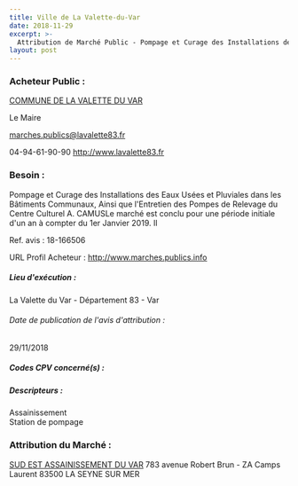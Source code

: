 ```yaml
---
title: Ville de La Valette-du-Var
date: 2018-11-29
excerpt: >-
  Attribution de Marché Public - Pompage et Curage des Installations des Eaux Usées et Pluviales dans les Bâtiments Communaux, Ainsi que l'Entretien des Pompes de Relevage du Centre Culturel A. CAMUSLe marché est conclu pour un
layout: post
---
```


### Acheteur Public : 
<a href="/acheteur-33/siren-218301448"> COMMUNE DE LA VALETTE DU VAR</a><br/>

Le Maire

marches.publics@lavalette83.fr

04-94-61-90-90
http://www.lavalette83.fr
### Besoin :

Pompage et Curage des Installations des Eaux Usées et Pluviales dans les Bâtiments Communaux, Ainsi que l'Entretien des Pompes de Relevage du Centre Culturel A. CAMUSLe marché est conclu pour une période initiale d'un an à compter du 1er Janvier 2019. Il

Ref. avis : 18-166506

URL Profil Acheteur : http://www.marches.publics.info

##### Lieu d'exécution :

La Valette du Var - Département 83 - Var

###### Date de publication de l'avis d'attribution : 
29/11/2018

##### Codes CPV concerné(s) :

##### Descripteurs :
Assainissement <br/>
Station de pompage <br/>

### Attribution du Marché :
<a href="/entreprise-256/siren-342188299"> SUD EST ASSAINISSEMENT DU VAR</a>    783 avenue Robert Brun - ZA Camps Laurent 83500 LA SEYNE SUR MER <br/>
